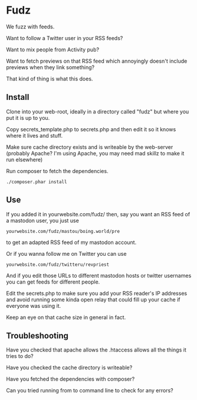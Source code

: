 # Fudz

We fuzz with feeds.

Want to follow a Twitter user in your RSS feeds?

Want to mix people from Activity pub?

Want to fetch previews on that RSS feed which annoyingly
doesn't include previews when they link something?

That kind of thing is what this does.


## Install 

Clone into your web-root, ideally in a directory called
"fudz" but where you put it is up to you.

Copy secrets_template.php to secrets.php and then edit
it so it knows where it lives and stuff.

Make sure cache directory exists and is writeable by
the web-server (probably Apache? I'm using Apache,
you may need mad skillz to make it run elsewhere)

Run composer to fetch the dependencies.

```
./composer.phar install
```

## Use

If you added it in yourwebsite.com/fudz/ then, 
say you want an RSS feed of a mastodon user, 
you just use

```
yourwebsite.com/fudz/mastou/boing.world/pre
```

to get an adapted RSS feed of my mastodon account.

Or if you wanna follow me on Twitter you can use

```
yourwebsite.com/fudz/twitteru/revpriest
```

And if you edit those URLs to different mastodon
hosts or twitter usernames you can get feeds for
different people.

Edit the secrets.php to make sure you add your
RSS reader's IP addresses and avoid running some
kinda open relay that could fill up your cache
if everyone was using it.

Keep an eye on that cache size in general in fact.


## Troubleshooting

Have you checked that apache allows the .htaccess allows all
the things it tries to do?

Have you checked the cache directory is writeable?

Have you fetched the dependencies with composer?

Can you tried running from to command line to check for
any errors?


